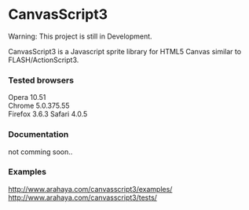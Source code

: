 CanvasScript3
======
Warning: This project is still in Development.

CanvasScript3 is a Javascript sprite library for HTML5 Canvas similar to FLASH/ActionScript3. 

### Tested browsers ###
Opera 10.51  
Chrome 5.0.375.55  
Firefox 3.6.3
Safari 4.0.5

### Documentation ###

not comming soon..

### Examples ###

<http://www.arahaya.com/canvasscript3/examples/>  
<http://www.arahaya.com/canvasscript3/tests/>

